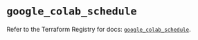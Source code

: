 # `google_colab_schedule`

Refer to the Terraform Registry for docs: [`google_colab_schedule`](https://registry.terraform.io/providers/hashicorp/google/6.42.0/docs/resources/colab_schedule).

